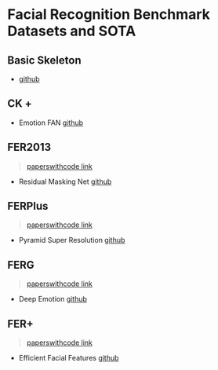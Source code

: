 # Facial Recognition Benchmark Datasets and SOTA

## Basic Skeleton

* [github](https://github.com/atulapra/Emotion-detection)

## CK +

* Emotion FAN [github](https://github.com/Open-Debin/Emotion-FAN#download-pretrain-models-and-published-dataset)


## FER2013
> [paperswithcode link](https://paperswithcode.com/sota/facial-expression-recognition-on-fer2013)

* Residual Masking Net [github](https://github.com/phamquiluan/ResidualMaskingNetwork)

## FERPlus
> [paperswithcode link](https://paperswithcode.com/sota/facial-expression-recognition-on-ferplus)

* Pyramid Super Resolution [github](https://github.com/thanhhungqb/pyramid-super-resolution)


## FERG
> [paperswithcode link](https://paperswithcode.com/sota/facial-expression-recognition-on-ferg)

* Deep Emotion [github](https://github.com/omarsayed7/Deep-Emotion)

## FER+
> [paperswithcode link](https://paperswithcode.com/sota/facial-expression-recognition-on-fer-1)

* Efficient Facial Features [github](https://github.com/siqueira-hc/Efficient-Facial-Feature-Learning-with-Wide-Ensemble-based-Convolutional-Neural-Networks)



